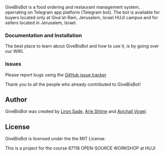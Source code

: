 GiveBisBot is a food ordering and restaurant management system, operrating on Telegram app platform (Telegram bot). The bot is available for buyers located only at Giva'at-Ram, Jerusalem, Israel HUJI campus and for sellers located in Jerusalem, Israel.

### Documentation and Installation
The best place to learn about GiveBisBot and how to use it, is by going over our WIKI.

### Issues
Please report bugs using the [GitHub issue tracker](https://github.cs.huji.ac.il/liron/GiveBisBot/issues)

Thank you to all the people who already contributed to GiveBisBot!

## Author
GiveBisBot was created by [Liron Sade](https://github.cs.huji.ac.il/liron), [Arie Shtine](https://github.cs.huji.ac.il/arie-shtine) and [Avichail Vogel](https://github.cs.huji.ac.il/avichail).

## License
GiveBisBot is licensed under the the MIT License.

This is a project for the course 67118 OPEN-SOURCE WORKSHOP at HUJI
